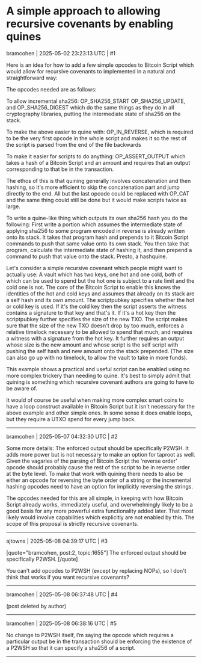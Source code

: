 # A simple approach to allowing recursive covenants by enabling quines

bramcohen | 2025-05-02 23:23:13 UTC | #1

Here is an idea for how to add a few simple opcodes to Bitcoin Script which would allow for recursive covenants to implemented in a natural and straightforward way:

The opcodes needed are as follows:

To allow incremental sha256: OP_SHA256_START OP_SHA256_UPDATE, and OP_SHA256_DIGEST which do the same things as they do in all cryptography libraries, putting the intermediate state of sha256 on the stack.

To make the above easier to quine with: OP_IN_REVERSE, which is required to be the very first opcode in the whole script and makes it so the rest of the script is parsed from the end of the file backwards

To make it easier for scripts to do anything: OP_ASSERT_OUTPUT which takes a hash of a Bitcoin Script and an amount and requires that an output corresponding to that be in the transaction.

The ethos of this is that quining generally involves concatenation and then hashing, so it's more efficient to skip the concatenation part and jump directly to the end. All but the last opcode could be replaced with OP_CAT and the same thing could still be done but it would make scripts twice as large.

To write a quine-like thing which outputs its own sha256 hash you do the following: First write a portion which assumes the intermediate state of applying sha256 to some program encoded in reverse is already written onto its stack. It takes that program hash and prepends to it Bitcoin Script commands to push that same value onto its own stack. You then take that program, calculate the intermediate state of hashing it, and then prepend a command to push that value onto the stack. Presto, a hashquine.

Let's consider a simple recursive covenant which people might want to actually use: A vault which has two keys, one hot and one cold, both of which can be used to spend but the hot one is subject to a rate limit and the cold one is not. The core of the Bitcoin Script to enable this knows the identities of the hot and cold keys and assumes that already on its stack are a self hash and its own amount. The scriptpubkey specifies whether the hot or cold key is used. If it's the cold key then the script asserts the witness contains a signature to that key and that's it. If it's a hot key then the scriptpubkey further specifies the size of the new TXO. The script makes sure that the size of the new TXO doesn't drop by too much, enforces a relative timelock necessary to be allowed to spend that much, and requires a witness with a signature from the hot key. It further requires an output whose size is the new amount and whose script is the self script with pushing the self hash and new amount onto the stack prepended. (The size can also go up with no timelock, to allow the vault to take in more funds).

This example shows a practical and useful script can be enabled using no more complex trickery than needing to quine. It's best to simply admit that quining is something which recursive covenant authors are going to have to be aware of.

It would of course be useful when making more complex smart coins to have a loop construct available in Bitcoin Script but it isn't necessary for the above example and other simple ones. In some sense it does enable loops, but they require a UTXO spend for every jump back.

-------------------------

bramcohen | 2025-05-07 04:32:30 UTC | #2

Some more details: The enforced output should be specifically P2WSH. It adds more power but is not necessary to make an option for taproot as well. Given the vagaries of the parsing of Bitcoin Script the 'reverse order' opcode should probably cause the rest of the script to be in reverse order at the byte level. To make that work with quining there needs to also be either an opcode for reversing the byte order of a string or the incremental hashing opcodes need to have an option for implicitly reversing the strings.

The opcodes needed for this are all simple, in keeping with how Bitcoin Script already works, immediately useful, and overwhelmingly likely to be a good basis for any more powerful extra functionality added later. That most likely would involve capabilities which explicitly are not enabled by this. The scope of this proposal is strictly recursive covenants.

-------------------------

ajtowns | 2025-05-08 04:39:17 UTC | #3

[quote="bramcohen, post:2, topic:1655"]
The enforced output should be specifically P2WSH.
[/quote]

You can't add opcodes to P2WSH (except by replacing NOPs), so I don't think that works if you want recursive covenants?

-------------------------

bramcohen | 2025-05-08 06:37:48 UTC | #4

(post deleted by author)

-------------------------

bramcohen | 2025-05-08 06:38:16 UTC | #5

No change to P2WSH itself, I’m saying the opcode which requires a particular output be in the transaction should be enforcing the existence of a P2WSH so that it can specify a sha256 of a script.

-------------------------

